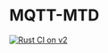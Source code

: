 # MQTT-MTD

[![Rust CI on v2](https://github.com/kken7231/research-mqtt-mtd/actions/workflows/rust_ci.yml/badge.svg?branch=v2)](https://github.com/kken7231/research-mqtt-mtd/actions/workflows/rust_ci.yml)
